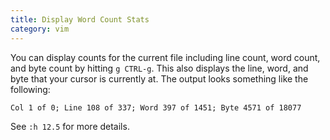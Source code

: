 ```yaml
---
title: Display Word Count Stats
category: vim
---
```


You can display counts for the current file including line count, word
count, and byte count by hitting `g CTRL-g`. This also displays the line,
word, and byte that your cursor is currently at. The output looks something
like the following:

```
Col 1 of 0; Line 108 of 337; Word 397 of 1451; Byte 4571 of 18077
```

See `:h 12.5` for more details.
